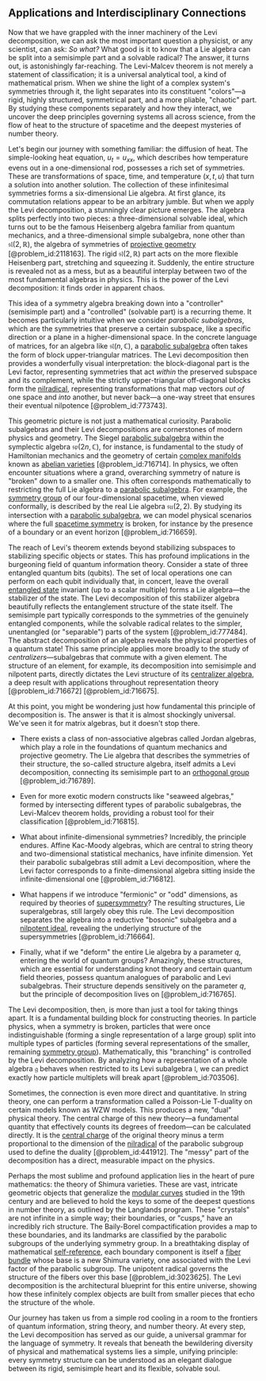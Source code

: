 ## Applications and Interdisciplinary Connections

Now that we have grappled with the inner machinery of the Levi decomposition, we can ask the most important question a physicist, or any scientist, can ask: *So what?* What good is it to know that a Lie algebra can be split into a semisimple part and a solvable radical? The answer, it turns out, is astonishingly far-reaching. The Levi-Malcev theorem is not merely a statement of classification; it is a universal analytical tool, a kind of mathematical prism. When we shine the light of a complex system's symmetries through it, the light separates into its constituent "colors"—a rigid, highly structured, symmetrical part, and a more pliable, "chaotic" part. By studying these components separately and how they interact, we uncover the deep principles governing systems all across science, from the flow of heat to the structure of spacetime and the deepest mysteries of number theory.

Let's begin our journey with something familiar: the diffusion of heat. The simple-looking heat equation, $u_t = u_{xx}$, which describes how temperature evens out in a one-dimensional rod, possesses a rich set of symmetries. These are transformations of space, time, and temperature ($x, t, u$) that turn a solution into another solution. The collection of these infinitesimal symmetries forms a six-dimensional Lie algebra. At first glance, its commutation relations appear to be an arbitrary jumble. But when we apply the Levi decomposition, a stunningly clear picture emerges. The algebra splits perfectly into two pieces: a three-dimensional solvable ideal, which turns out to be the famous Heisenberg algebra familiar from quantum mechanics, and a three-dimensional simple subalgebra, none other than $\mathfrak{sl}(2, \mathbb{R})$, the algebra of symmetries of [projective geometry](@article_id:155745) [@problem_id:2118163]. The rigid $\mathfrak{sl}(2, \mathbb{R})$ part acts on the more flexible Heisenberg part, stretching and squeezing it. Suddenly, the entire structure is revealed not as a mess, but as a beautiful interplay between two of the most fundamental algebras in physics. This is the power of the Levi decomposition: it finds order in apparent chaos.

This idea of a symmetry algebra breaking down into a "controller" (semisimple part) and a "controlled" (solvable part) is a recurring theme. It becomes particularly intuitive when we consider *parabolic subalgebras*, which are the symmetries that preserve a certain subspace, like a specific direction or a plane in a higher-dimensional space. In the concrete language of matrices, for an algebra like $\mathfrak{sl}(n, \mathbb{C})$, a [parabolic subalgebra](@article_id:188811) often takes the form of block upper-triangular matrices. The Levi decomposition then provides a wonderfully visual interpretation: the block-diagonal part is the Levi factor, representing symmetries that act *within* the preserved subspace and its complement, while the strictly upper-triangular off-diagonal blocks form the [nilradical](@article_id:154774), representing transformations that map vectors *out of* one space and *into* another, but never back—a one-way street that ensures their eventual nilpotence [@problem_id:773743].

This geometric picture is not just a mathematical curiosity. Parabolic subalgebras and their Levi decompositions are cornerstones of modern physics and geometry. The Siegel [parabolic subalgebra](@article_id:188811) within the symplectic algebra $\mathfrak{sp}(2n, \mathbb{C})$, for instance, is fundamental to the study of Hamiltonian mechanics and the geometry of certain [complex manifolds](@article_id:158582) known as [abelian varieties](@article_id:198591) [@problem_id:716714]. In physics, we often encounter situations where a grand, overarching symmetry of nature is "broken" down to a smaller one. This often corresponds mathematically to restricting the full Lie algebra to a [parabolic subalgebra](@article_id:188811). For example, the [symmetry group](@article_id:138068) of our four-dimensional spacetime, when viewed conformally, is described by the real Lie algebra $\mathfrak{su}(2,2)$. By studying its intersection with a [parabolic subalgebra](@article_id:188811), we can model physical scenarios where the full [spacetime symmetry](@article_id:178535) is broken, for instance by the presence of a boundary or an event horizon [@problem_id:716659].

The reach of Levi's theorem extends beyond stabilizing subspaces to stabilizing specific objects or states. This has profound implications in the burgeoning field of quantum information theory. Consider a state of three entangled quantum bits (qubits). The set of local operations one can perform on each qubit individually that, in concert, leave the overall [entangled state](@article_id:142422) invariant (up to a scalar multiple) forms a Lie algebra—the stabilizer of the state. The Levi decomposition of this stabilizer algebra beautifully reflects the entanglement structure of the state itself. The semisimple part typically corresponds to the symmetries of the genuinely entangled components, while the solvable radical relates to the simpler, unentangled (or "separable") parts of the system [@problem_id:777484]. The abstract decomposition of an algebra reveals the physical properties of a quantum state! This same principle applies more broadly to the study of *centralizers*—subalgebras that commute with a given element. The structure of an element, for example, its decomposition into semisimple and nilpotent parts, directly dictates the Levi structure of its [centralizer algebra](@article_id:140535), a deep result with applications throughout representation theory [@problem_id:716672] [@problem_id:716675].

At this point, you might be wondering just how fundamental this principle of decomposition is. The answer is that it is almost shockingly universal. We've seen it for matrix algebras, but it doesn't stop there.

-   There exists a class of non-associative algebras called Jordan algebras, which play a role in the foundations of quantum mechanics and projective geometry. The Lie algebra that describes the symmetries of their structure, the so-called structure algebra, itself admits a Levi decomposition, connecting its semisimple part to an [orthogonal group](@article_id:152037) [@problem_id:716789].

-   Even for more exotic modern constructs like "seaweed algebras," formed by intersecting different types of parabolic subalgebras, the Levi-Malcev theorem holds, providing a robust tool for their classification [@problem_id:716815].

-   What about infinite-dimensional symmetries? Incredibly, the principle endures. Affine Kac-Moody algebras, which are central to string theory and two-dimensional statistical mechanics, have infinite dimension. Yet their parabolic subalgebras still admit a Levi decomposition, where the Levi factor corresponds to a finite-dimensional algebra sitting inside the infinite-dimensional one [@problem_id:716812].

-   What happens if we introduce "fermionic" or "odd" dimensions, as required by theories of [supersymmetry](@article_id:155283)? The resulting structures, Lie superalgebras, still largely obey this rule. The Levi decomposition separates the algebra into a reductive "bosonic" subalgebra and a [nilpotent ideal](@article_id:155179), revealing the underlying structure of the supersymmetries [@problem_id:716664].

-   Finally, what if we "deform" the entire Lie algebra by a parameter $q$, entering the world of quantum groups? Amazingly, these structures, which are essential for understanding knot theory and certain quantum field theories, possess quantum analogues of parabolic and Levi subalgebras. Their structure depends sensitively on the parameter $q$, but the principle of decomposition lives on [@problem_id:716765].

The Levi decomposition, then, is more than just a tool for taking things apart. It is a fundamental building block for constructing theories. In particle physics, when a symmetry is broken, particles that were once indistinguishable (forming a single representation of a large group) split into multiple types of particles (forming several representations of the smaller, remaining [symmetry group](@article_id:138068)). Mathematically, this "branching" is controlled by the Levi decomposition. By analyzing how a representation of a whole algebra $\mathfrak{g}$ behaves when restricted to its Levi subalgebra $\mathfrak{l}$, we can predict exactly how particle multiplets will break apart [@problem_id:703506].

Sometimes, the connection is even more direct and quantitative. In string theory, one can perform a transformation called a Poisson-Lie T-duality on certain models known as WZW models. This produces a new, "dual" physical theory. The central charge of this new theory—a fundamental quantity that effectively counts its degrees of freedom—can be calculated directly. It is the [central charge](@article_id:141579) of the original theory minus a term proportional to the dimension of the [nilradical](@article_id:154774) of the parabolic subgroup used to define the duality [@problem_id:441912]. The "messy" part of the decomposition has a direct, measurable impact on the physics.

Perhaps the most sublime and profound application lies in the heart of pure mathematics: the theory of Shimura varieties. These are vast, intricate geometric objects that generalize the [modular curves](@article_id:198848) studied in the 19th century and are believed to hold the keys to some of the deepest questions in number theory, as outlined by the Langlands program. These "crystals" are not infinite in a simple way; their boundaries, or "cusps," have an incredibly rich structure. The Baily-Borel compactification provides a map to these boundaries, and its landmarks are classified by the parabolic subgroups of the underlying symmetry group. In a breathtaking display of mathematical [self-reference](@article_id:152774), each boundary component is itself a [fiber bundle](@article_id:153282) whose base is a new Shimura variety, one associated with the Levi factor of the parabolic subgroup. The unipotent radical governs the structure of the fibers over this base [@problem_id:3023625]. The Levi decomposition is the architectural blueprint for this entire universe, showing how these infinitely complex objects are built from smaller pieces that echo the structure of the whole.

Our journey has taken us from a simple rod cooling in a room to the frontiers of quantum information, string theory, and number theory. At every step, the Levi decomposition has served as our guide, a universal grammar for the language of symmetry. It reveals that beneath the bewildering diversity of physical and mathematical systems lies a simple, unifying principle: every symmetry structure can be understood as an elegant dialogue between its rigid, semisimple heart and its flexible, solvable soul.